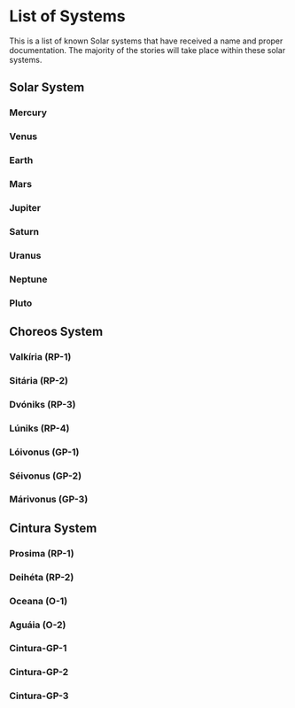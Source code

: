 # List of Systems
This is a list of known Solar systems that have received a name and proper documentation. The majority of the stories will take place within these solar systems.

## Solar System
### Mercury
### Venus
### Earth
### Mars
### Jupiter
### Saturn
### Uranus
### Neptune
### Pluto

## Choreos System
### Valkíria (RP-1)
### Sitária (RP-2)
### Dvóniks (RP-3)
### Lúniks (RP-4)
### Lóivonus (GP-1)
### Séivonus (GP-2)
### Márivonus (GP-3)

## Cintura System
### Prosima (RP-1)
### Deihéta (RP-2)
### Oceana (O-1)
### Aguáia (O-2)
### Cintura-GP-1
### Cintura-GP-2
### Cintura-GP-3